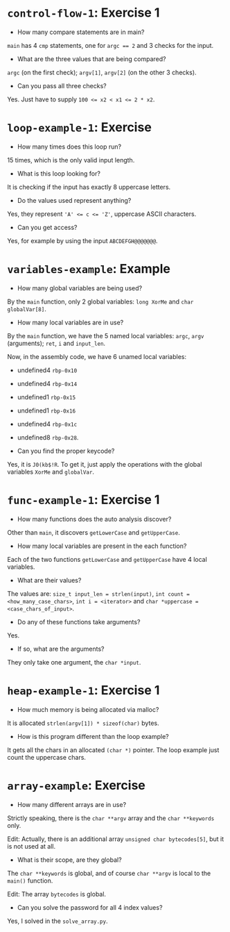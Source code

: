 # `control-flow-1`: Exercise 1

*  How many compare statements are in main?

`main` has 4 `cmp` statements, one for `argc == 2` and 3 checks for the input.

*  What are the three values that are being compared?

`argc` (on the first check); `argv[1]`, `argv[2]` (on the other 3 checks).

*  Can you pass all three checks?

Yes. Just have to supply `100 <= x2 < x1 <= 2 * x2`.

# `loop-example-1`: Exercise

* How many times does this loop run?

15 times, which is the only valid input length.

* What is this loop looking for?

It is checking if the input has exactly 8 uppercase letters.

* Do the values used represent anything?

Yes, they represent `'A' <= c <= 'Z'`, uppercase ASCII characters.

* Can you get access?

Yes, for example by using the input `ABCDEFGH@@@@@@@`.

# `variables-example`: Example

* How many global variables are being used?

By the `main` function, only 2 global variables: `long XorMe` and `char globalVar[8]`.

* How many local variables are in use?

By the `main` function, we have the 5 named local variables: `argc`, `argv` (arguments); `ret`, `i` and `input_len`.

Now, in the assembly code, we have 6 unamed local variables:

* undefined4 `rbp-0x10`
* undefined4 `rbp-0x14`
* undefined1 `rbp-0x15`
* undefined1 `rbp-0x16`
* undefined4 `rbp-0x1c`
* undefined8 `rbp-0x28`.

* Can you find the proper keycode?

Yes, it is `J0(kb$!R`. To get it, just apply the operations with the global variables `XorMe` and `globalVar`.

# `func-example-1`: Exercise 1

* How many functions does the auto analysis discover?

Other than `main`, it discovers `getLowerCase` and `getUpperCase`.

* How many local variables are present in the each function?

Each of the two functions `getLowerCase` and `getUpperCase` have 4 local variables.

* What are their values?

The values are: `size_t input_len = strlen(input)`, `int count = <how_many_case_chars>`, `int i = <iterator>` and `char *uppercase = <case_chars_of_input>`.

* Do any of these functions take arguments?

Yes.

* If so, what are the arguments?

They only take one argument, the `char *input`.

# `heap-example-1`: Exercise 1

* How much memory is being allocated via malloc?

It is allocated `strlen(argv[1]) * sizeof(char)` bytes.

* How is this program different than the loop example?

It gets all the chars in an allocated `(char *)` pointer. The loop example just count the uppercase chars.

# `array-example`: Exercise

* How many different arrays are in use?

Strictly speaking, there is the `char **argv` array and the `char **keywords` only.

Edit: Actually, there is an additional array `unsigned char bytecodes[5]`, but it is not used at all.

* What is their scope, are they global?

The `char **keywords` is global, and of course `char **argv` is local to the `main()` function.

Edit: The array `bytecodes` is global.

* Can you solve the password for all 4 index values?

Yes, I solved in the `solve_array.py`.
